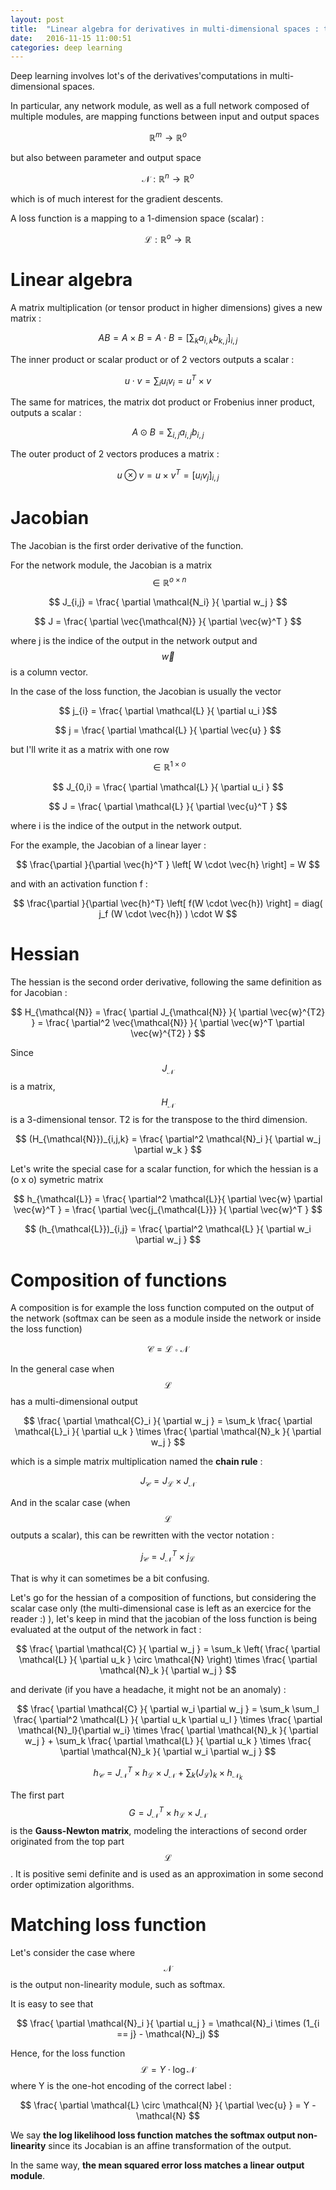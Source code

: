 ```yaml
---
layout: post
title:  "Linear algebra for derivatives in multi-dimensional spaces : tensor products, inner and outer products..."
date:   2016-11-15 11:00:51
categories: deep learning
---
```


Deep learning involves lot's of the derivatives'computations in multi-dimensional spaces.

In particular, any network module, as well as a full network composed of multiple modules, are mapping functions between input and output spaces

$$ \mathbb{R}^m \rightarrow \mathbb{R}^o $$

but also between parameter and output space

$$ \mathcal{N} : \mathbb{R}^n \rightarrow \mathbb{R}^o $$

which is of much interest for the gradient descents.

A loss function is a mapping to a 1-dimension space (scalar) :

$$ \mathcal{L} : \mathbb{R}^o \rightarrow \mathbb{R} $$

# Linear algebra

A matrix multiplication (or tensor product in higher dimensions) gives a new matrix :

$$ A B = A \times B = A \cdot B = [ \sum_k a_{i,k} b_{k,j} ]_{i,j} $$

The inner product or scalar product or of 2 vectors outputs a scalar :

$$ u \cdot v = \sum_i u_i v_i = u^T \times v $$

The same for matrices, the matrix dot product or Frobenius inner product, outputs a scalar :

$$ A \odot B = \sum_{i,j} a_{i,j} b_{i,j} $$

The outer product of 2 vectors produces a matrix :

$$ u \otimes v = u \times v^T = [ u_i v_j ]_{i,j}  $$


# Jacobian

The Jacobian is the first order derivative of the function.

For the network module, the Jacobian is a matrix $$ \in \mathbb{R}^{o \times n} $$

$$ J_{i,j} = \frac{ \partial \mathcal{N_i} }{ \partial w_j } $$

$$ J = \frac{ \partial \vec{\mathcal{N}} }{ \partial \vec{w}^T } $$

where j is the indice of the output in the network output and $$ \vec{w} $$ is a column vector.

In the case of the loss function, the Jacobian is usually the vector

$$ j_{i} = \frac{ \partial \mathcal{L} }{ \partial u_i }$$

$$ j =  \frac{ \partial \mathcal{L} }{ \partial \vec{u} } $$

but I'll write it as a matrix with one row $$ \in \mathbb{R}^{1 \times o} $$

$$ J_{0,i} = \frac{ \partial \mathcal{L} }{ \partial u_i } $$

$$ J = \frac{ \partial \mathcal{L} }{ \partial \vec{u}^T } $$

where i is the indice of the output in the network output.

For the example, the Jacobian of a linear layer :

$$ \frac{\partial }{\partial \vec{h}^T } \left[ W \cdot \vec{h} \right] = W $$

and with an activation function f :

$$ \frac{\partial }{\partial \vec{h}^T} \left[ f(W \cdot \vec{h}) \right] = diag( j_f (W \cdot \vec{h}) ) \cdot W $$


# Hessian

The hessian is the second order derivative, following the same definition as for Jacobian :

$$ H_{\mathcal{N}} = \frac{ \partial J_{\mathcal{N}} }{ \partial \vec{w}^{T2} } = \frac{ \partial^2 \vec{\mathcal{N}} }{ \partial \vec{w}^T \partial \vec{w}^{T2} } $$

Since $$ J_{\mathcal{N}}$$ is a matrix, $$ H_{\mathcal{N}} $$ is a 3-dimensional tensor. T2 is for the transpose to the third dimension.

$$ (H_{\mathcal{N}})_{i,j,k} = \frac{ \partial^2 \mathcal{N}_i }{ \partial w_j \partial w_k } $$


Let's write the special case for a scalar function, for which the hessian is a (o x o) symetric matrix

$$ h_{\mathcal{L}} = \frac{ \partial^2 \mathcal{L}}{ \partial \vec{w} \partial \vec{w}^T  } = \frac{ \partial \vec{j_{\mathcal{L}}} }{ \partial \vec{w}^T } $$

$$ (h_{\mathcal{L}})_{i,j} = \frac{ \partial^2 \mathcal{L} }{ \partial w_i \partial w_j } $$


# Composition of functions

A composition is for example the loss function computed on the output of the network (softmax can be seen as a module inside the network or inside the loss function)

$$ \mathcal{C} = \mathcal{L} \circ \mathcal{N} $$

In the general case when $$ \mathcal{L} $$ has a multi-dimensional output

$$ \frac{ \partial \mathcal{C}_i }{ \partial w_j } = \sum_k \frac{ \partial \mathcal{L}_i }{ \partial u_k } \times \frac{ \partial \mathcal{N}_k }{ \partial w_j } $$

which is a simple matrix multiplication named the **chain rule** :

$$ J_{\mathcal{C}} =  J_{\mathcal{L}} \times  J_{\mathcal{N}} $$

And in the scalar case (when $$ \mathcal{L} $$ outputs a scalar), this can be rewritten with the vector notation :

$$ j_{\mathcal{C}} =  J_{\mathcal{N}}^T \times j_{\mathcal{L}} $$

That is why it can sometimes be a bit confusing.

Let's go for the hessian of a composition of functions, but considering the scalar case only (the multi-dimensional case is left as an exercice for the reader :) ), let's keep in mind that the jacobian of the loss function is being evaluated at the output of the network in fact :


$$ \frac{ \partial \mathcal{C} }{ \partial w_j } = \sum_k  \left( \frac{ \partial \mathcal{L} }{ \partial u_k } \circ \mathcal{N}  \right) \times \frac{ \partial \mathcal{N}_k }{ \partial w_j } $$

and derivate (if you have a headache, it might not be an anomaly) :

$$ \frac{ \partial \mathcal{C} }{ \partial w_i \partial w_j } =  \sum_k \sum_l \frac{ \partial^2 \mathcal{L} }{ \partial u_k \partial u_l } \times \frac{ \partial \mathcal{N}_l}{\partial w_i}  \times \frac{ \partial \mathcal{N}_k }{ \partial w_j } + \sum_k  \frac{ \partial \mathcal{L} }{ \partial u_k } \times \frac{ \partial \mathcal{N}_k }{ \partial w_i \partial w_j } $$


$$ h_{\mathcal{C}} = J_{\mathcal{N}}^T \times h_{\mathcal{L}} \times J_{\mathcal{N}} + \sum_k (J_{\mathcal{L}})_k \times h_{\mathcal{N}_k} $$

The first part $$ G = J_{\mathcal{N}}^T \times h_{\mathcal{L}} \times J_{\mathcal{N}} $$ is the **Gauss-Newton matrix**, modeling the interactions of second order originated from the top part $$ \mathcal{L} $$. It is positive semi definite and is used as an approximation in some second order optimization algorithms.


# Matching loss function

Let's consider the case where $$ \mathcal{N} $$ is the output non-linearity module, such as softmax.

It is easy to see that

$$ \frac{ \partial \mathcal{N}_i }{ \partial u_j } = \mathcal{N}_i \times (1_{i == j} - \mathcal{N}_j) $$

Hence, for the loss function $$ \mathcal{L} = Y \cdot \log \mathcal{N} $$ where Y is the one-hot encoding of the correct label :

$$ \frac{ \partial \mathcal{L} \circ \mathcal{N} }{ \partial \vec{u} } = Y - \mathcal{N} $$

We say **the log likelihood loss function matches the softmax output non-linearity** since its Jocabian is an affine transformation of the output.

In the same way, **the mean squared error loss matches a linear output module**.
